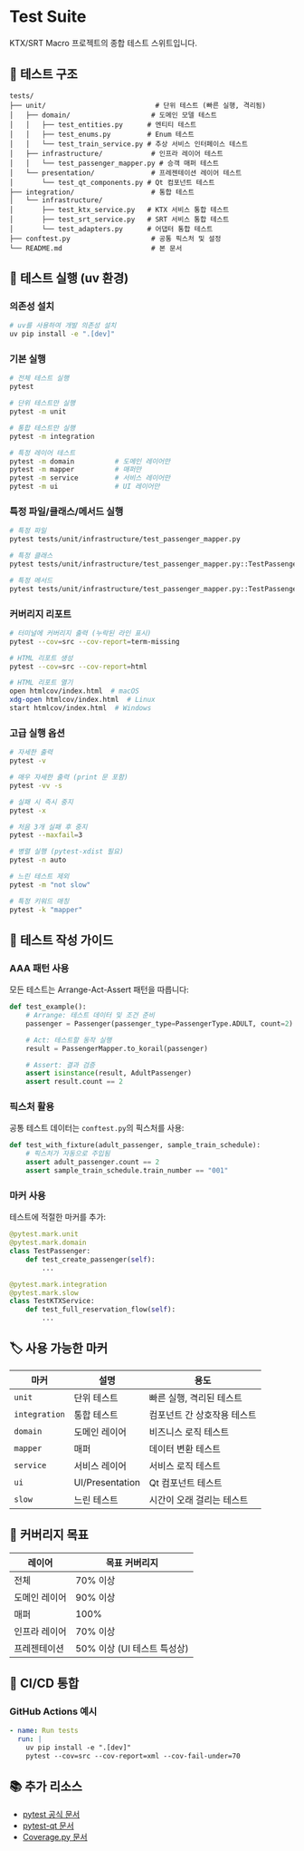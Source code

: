 # Test Suite

KTX/SRT Macro 프로젝트의 종합 테스트 스위트입니다.

## 📁 테스트 구조

```
tests/
├── unit/                           # 단위 테스트 (빠른 실행, 격리됨)
│   ├── domain/                    # 도메인 모델 테스트
│   │   ├── test_entities.py      # 엔티티 테스트
│   │   ├── test_enums.py         # Enum 테스트
│   │   └── test_train_service.py # 추상 서비스 인터페이스 테스트
│   ├── infrastructure/            # 인프라 레이어 테스트
│   │   └── test_passenger_mapper.py # 승객 매퍼 테스트
│   └── presentation/              # 프레젠테이션 레이어 테스트
│       └── test_qt_components.py # Qt 컴포넌트 테스트
├── integration/                   # 통합 테스트
│   └── infrastructure/
│       ├── test_ktx_service.py   # KTX 서비스 통합 테스트
│       ├── test_srt_service.py   # SRT 서비스 통합 테스트
│       └── test_adapters.py      # 어댑터 통합 테스트
├── conftest.py                    # 공통 픽스처 및 설정
└── README.md                      # 본 문서
```

## 🚀 테스트 실행 (uv 환경)

### 의존성 설치
```bash
# uv를 사용하여 개발 의존성 설치
uv pip install -e ".[dev]"
```

### 기본 실행
```bash
# 전체 테스트 실행
pytest

# 단위 테스트만 실행
pytest -m unit

# 통합 테스트만 실행
pytest -m integration

# 특정 레이어 테스트
pytest -m domain          # 도메인 레이어만
pytest -m mapper          # 매퍼만
pytest -m service         # 서비스 레이어만
pytest -m ui              # UI 레이어만
```

### 특정 파일/클래스/메서드 실행
```bash
# 특정 파일
pytest tests/unit/infrastructure/test_passenger_mapper.py

# 특정 클래스
pytest tests/unit/infrastructure/test_passenger_mapper.py::TestPassengerMapperToKorail

# 특정 메서드
pytest tests/unit/infrastructure/test_passenger_mapper.py::TestPassengerMapperToKorail::test_convert_adult_passenger_to_korail
```

### 커버리지 리포트
```bash
# 터미널에 커버리지 출력 (누락된 라인 표시)
pytest --cov=src --cov-report=term-missing

# HTML 리포트 생성
pytest --cov=src --cov-report=html

# HTML 리포트 열기
open htmlcov/index.html  # macOS
xdg-open htmlcov/index.html  # Linux
start htmlcov/index.html  # Windows
```

### 고급 실행 옵션
```bash
# 자세한 출력
pytest -v

# 매우 자세한 출력 (print 문 포함)
pytest -vv -s

# 실패 시 즉시 중지
pytest -x

# 처음 3개 실패 후 중지
pytest --maxfail=3

# 병렬 실행 (pytest-xdist 필요)
pytest -n auto

# 느린 테스트 제외
pytest -m "not slow"

# 특정 키워드 매칭
pytest -k "mapper"
```

## 📝 테스트 작성 가이드

### AAA 패턴 사용
모든 테스트는 Arrange-Act-Assert 패턴을 따릅니다:

```python
def test_example():
    # Arrange: 테스트 데이터 및 조건 준비
    passenger = Passenger(passenger_type=PassengerType.ADULT, count=2)

    # Act: 테스트할 동작 실행
    result = PassengerMapper.to_korail(passenger)

    # Assert: 결과 검증
    assert isinstance(result, AdultPassenger)
    assert result.count == 2
```

### 픽스처 활용
공통 테스트 데이터는 `conftest.py`의 픽스처를 사용:

```python
def test_with_fixture(adult_passenger, sample_train_schedule):
    # 픽스처가 자동으로 주입됨
    assert adult_passenger.count == 2
    assert sample_train_schedule.train_number == "001"
```

### 마커 사용
테스트에 적절한 마커를 추가:

```python
@pytest.mark.unit
@pytest.mark.domain
class TestPassenger:
    def test_create_passenger(self):
        ...

@pytest.mark.integration
@pytest.mark.slow
class TestKTXService:
    def test_full_reservation_flow(self):
        ...
```

## 🏷️ 사용 가능한 마커

| 마커 | 설명 | 용도 |
|------|------|------|
| `unit` | 단위 테스트 | 빠른 실행, 격리된 테스트 |
| `integration` | 통합 테스트 | 컴포넌트 간 상호작용 테스트 |
| `domain` | 도메인 레이어 | 비즈니스 로직 테스트 |
| `mapper` | 매퍼 | 데이터 변환 테스트 |
| `service` | 서비스 레이어 | 서비스 로직 테스트 |
| `ui` | UI/Presentation | Qt 컴포넌트 테스트 |
| `slow` | 느린 테스트 | 시간이 오래 걸리는 테스트 |

## 🎯 커버리지 목표

| 레이어 | 목표 커버리지 |
|--------|--------------|
| 전체 | 70% 이상 |
| 도메인 레이어 | 90% 이상 |
| 매퍼 | 100% |
| 인프라 레이어 | 70% 이상 |
| 프레젠테이션 | 50% 이상 (UI 테스트 특성상) |

## 🔧 CI/CD 통합

### GitHub Actions 예시
```yaml
- name: Run tests
  run: |
    uv pip install -e ".[dev]"
    pytest --cov=src --cov-report=xml --cov-fail-under=70
```

## 📚 추가 리소스

- [pytest 공식 문서](https://docs.pytest.org/)
- [pytest-qt 문서](https://pytest-qt.readthedocs.io/)
- [Coverage.py 문서](https://coverage.readthedocs.io/)
